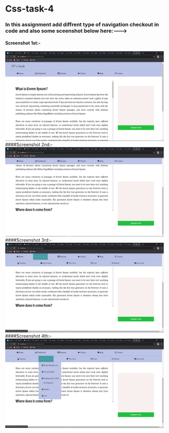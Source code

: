 # Css-task-4
### In this assignment add diffrent type of navigation checkout in code  and also some sceenshot below here:--->
#### Screenshot 1st:-
![](https://github.com/jaak072/Css-task-4/blob/master/Sceenshot/Screenshot%2001.png)
####Screenshot 2nd:-
![](https://github.com/jaak072/Css-task-4/blob/master/Sceenshot/Screenshot%2002.png)
####Screenshot 3rd:-
![](https://github.com/jaak072/Css-task-4/blob/master/Sceenshot/Screenshot%2003.png)
####Screenshot 4th:-
![](https://github.com/jaak072/Css-task-4/blob/master/Sceenshot/Screenshot%2004.png)

